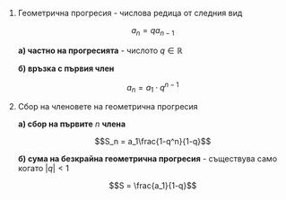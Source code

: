 1. Геометрична прогресия - числова редица от следния вид
	
	$$a_n = qa_{n-1}$$
	
	**а) частно на прогресията** - числото $q \in \mathbb{R}$
	
	**б) връзка с първия член**
	
	$$a_n = a_1 \cdot q^{n-1}$$

2. Сбор на членовете на геометрична прогресия
	
	**а) сбор на първите** $n$ **члена**
	
	$$S_n = a_1\frac{1-q^n}{1-q}$$
	
	**б) сума на безкрайна геометрична прогресия** - съществува само когато $|q|\lt 1$
	
	$$S = \frac{a_1}{1-q}$$